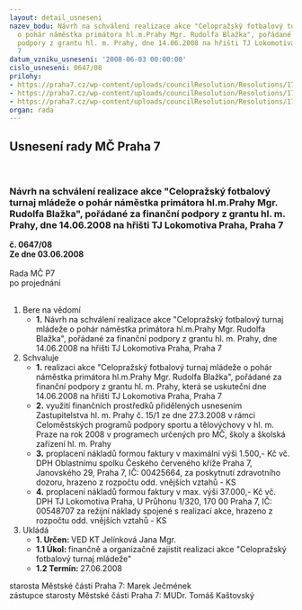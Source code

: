 ```yaml
---
layout: detail_usneseni
nazev_bodu: Návrh na schválení realizace akce "Celopražský fotbalový turnaj mládeže
  o pohár náměstka primátora hl.m.Prahy Mgr. Rudolfa Blažka", pořádané za finanční
  podpory z grantu hl. m. Prahy, dne 14.06.2008 na hřišti TJ Lokomotiva Praha, Praha
  7
datum_vzniku_usneseni: '2008-06-03 00:00:00'
cislo_usneseni: 0647/08
prilohy:
- https://praha7.cz/wp-content/uploads/councilResolution/Resolutions/17126/24-z%c3%a1pis_z_5._jedn%c3%a1n%c3%ad_sk_12.05.2008.doc
- https://praha7.cz/wp-content/uploads/councilResolution/Resolutions/17126/24-usnesen%c3%ad_zhmp.doc
- https://praha7.cz/wp-content/uploads/councilResolution/Resolutions/17126/24-usnesen%c3%ad__-_dotace.xls
organ: rada
---
```

<div id="ucUsn_pList" class="usn">
	<span><h2>Usnesení rady MČ Praha 7 </h2>
<br></span><div class="standBody">
<span><h3>Návrh na schválení realizace akce "Celopražský fotbalový turnaj mládeže o pohár náměstka primátora hl.m.Prahy Mgr. Rudolfa Blažka", pořádané za finanční podpory z grantu hl. m. Prahy, dne 14.06.2008 na hřišti TJ Lokomotiva Praha, Praha 7</h3></span><div class="center">
		<strong>č. 0647/08</strong><br>
	</div>
<div class="center">
		<strong>Ze dne 03.06.2008</strong><br><br>
	</div>Rada MČ P7<br> po projednání<br><br><ol>
<li>Bere na vědomí<ul><li>
<strong>1.</strong> Návrh na schválení realizace akce "Celopražský fotbalový turnaj mládeže o pohár náměstka primátora hl.m.Prahy Mgr. Rudolfa Blažka", pořádané za finanční podpory z grantu hl. m. Prahy, dne 14.06.2008 na hřišti TJ Lokomotiva Praha, Praha 7</li></ul>
</li>
<li>Schvaluje<ul>
<li>
<strong>1.</strong> realizaci akce "Celopražský fotbalový turnaj mládeže o pohár náměstka primátora hl.m.Prahy Mgr. Rudolfa Blažka", pořádané za finanční podpory z grantu hl. m. Prahy, která se uskuteční dne 14.06.2008 na hřišti TJ Lokomotiva Praha, Praha 7</li>
<li>
<strong>2.</strong> využití finančních prostředků přidělených usnesením Zastupitelstva hl. m. Prahy č. 15/1 ze dne  27.3.2008  v rámci Celoměstských programů podpory sportu a tělovýchovy v hl. m. Praze na  rok 2008 v programech určených pro MČ, školy a školská zařízení hl. m. Prahy</li>
<li>
<strong>3.</strong> proplacení nákladů formou faktury v maximální výši 1.500,- Kč vč. DPH Oblastnímu spolku Českého červeného kříže  Praha 7, Janovského 29, Praha 7, IČ: 00425664, za poskytnutí zdravotního dozoru, hrazeno z rozpočtu odd. vnějších vztahů - KS</li>
<li>
<strong>4.</strong> proplacení nákladů formou faktury v max. výši 37.000,- Kč vč. DPH TJ Lokomotiva Praha, U Průhonu 1/320, 170 00 Praha 7, IČ: 00548707 za režijní náklady spojené s realizací akce, hrazeno z rozpočtu odd. vnějších vztahů - KS  </li>
</ul>
</li>
<li>Ukládá<ul>
<li>
<strong>1. Určen: </strong>VED KT Jelínková Jana Mgr.</li>
<li>
<strong>1.1 Úkol: </strong>finančně a organizačně zajistit realizaci akce "Celopražský fotbalový turnaj mládeže"</li>
<li>
<strong>1.2 Termín: </strong>27.06.2008</li>
</ul>
</li>
</ol>starosta Městské části Praha 7: Marek Ječmének<br>zástupce starosty Městské části Praha 7: MUDr. Tomáš Kaštovský 
</div>
</div>